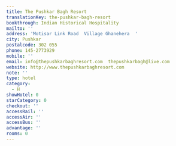 ```yaml
---
title: The Pushkar Bagh Resort
translationKey: the-pushkar-bagh-resort
bookthrough: Indian Historical Hospitality
mailto: ''
address: 'Motisar Link Road  Village Ghanehera  '
city: Pushkar
postalcode: 302 055
phone: 145-2773929
mobile: ''
email: info@thepushkarbaghresort.com  thepushkarbagh@live.com
website: http://www.thepushkarbaghresort.com
note: ''
type: hotel
category:
  - H
showHotel: 0
starCategory: 0
checkout: ''
accessRail: ''
accessAir: ''
accessBus: ''
advantage: ''
rooms: 0
---
```

